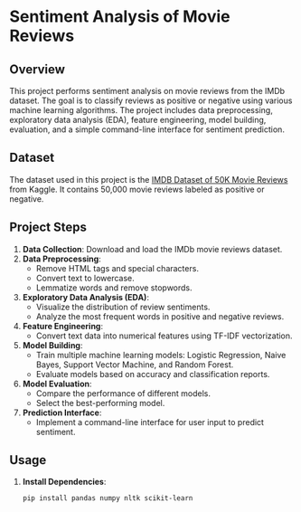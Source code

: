 # Sentiment Analysis of Movie Reviews

## Overview
This project performs sentiment analysis on movie reviews from the IMDb dataset. The goal is to classify reviews as positive or negative using various machine learning algorithms. The project includes data preprocessing, exploratory data analysis (EDA), feature engineering, model building, evaluation, and a simple command-line interface for sentiment prediction.

## Dataset
The dataset used in this project is the [IMDB Dataset of 50K Movie Reviews](https://www.kaggle.com/datasets/lakshmi25npathi/imdb-dataset-of-50k-movie-reviews) from Kaggle. It contains 50,000 movie reviews labeled as positive or negative.

## Project Steps
1. **Data Collection**: Download and load the IMDb movie reviews dataset.
2. **Data Preprocessing**:
   - Remove HTML tags and special characters.
   - Convert text to lowercase.
   - Lemmatize words and remove stopwords.
3. **Exploratory Data Analysis (EDA)**:
   - Visualize the distribution of review sentiments.
   - Analyze the most frequent words in positive and negative reviews.
4. **Feature Engineering**:
   - Convert text data into numerical features using TF-IDF vectorization.
5. **Model Building**:
   - Train multiple machine learning models: Logistic Regression, Naive Bayes, Support Vector Machine, and Random Forest.
   - Evaluate models based on accuracy and classification reports.
6. **Model Evaluation**:
   - Compare the performance of different models.
   - Select the best-performing model.
7. **Prediction Interface**:
   - Implement a command-line interface for user input to predict sentiment.

## Usage
1. **Install Dependencies**:
   ```sh
   pip install pandas numpy nltk scikit-learn

